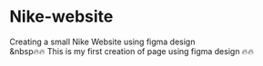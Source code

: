# Nike-website
Creating a small Nike Website using figma design
<br>
&nbsp🔥🔥 This is my first creation of page using figma design 🔥🔥


